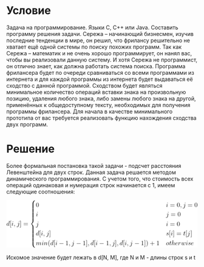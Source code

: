 # Условие

Задача на программирование. Языки С, С++ или Java. Составить программу решения задачи.
Сережа – начинающий бизнесмен, изучив последние тенденции в мире, он решил, что фрилансу
решительно не хватает ещё одной системы по поиску похожих программ. Так как Сережа –
математик и не очень хорошо программирует, он нанял вас, чтобы вы реализовали данную систему.
И хотя Сережа не программист, он отлично знает, как должна работать система поиска. Программа
фрилансера будет по очереди сравниваться со всеми программами из интернета и для каждой
программы из интернета будет выдаваться её сходство с данной программой. Сходством будет
являться минимальное количество операций вставки знака на произвольную позицию, удаления
любого знака, либо замены любого знака на другой, применённых к общедоступному тексту,
необходимых для получения программы фрилансера. Для начала в качестве минимального
прототипа от вас требуется реализовать функцию нахождения сходства двух программ.

# Решение 

Более формальная постановка такой задачи - подсчет расстояния Левенштейна для двух строк. Данная задача решается методом динамического программирования. С учетом того, что стоимость всех операций одинаковая и нумерация строк начинается с 1, имеем следующие соотношения:

![](equation1.png)

Искомое значение будет лежать в d[N, M], где N и M - длины строк s и t



